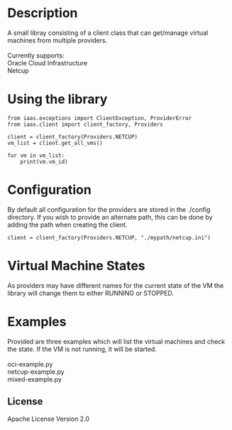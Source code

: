 # Description

A small libray consisting of a client class that can get/manage virtual machines from multiple providers.</br></br>
Currently supports:</br>
Oracle Cloud Infrastructure</br>
Netcup

# Using the library

````
from iaas.exceptions import ClientException, ProviderError
from iaas.client import client_factory, Providers

client = client_factory(Providers.NETCUP)
vm_list = client.get_all_vms()

for vm in vm_list:
    print(vm.vm_id)
````

# Configuration
By default all configuration for the providers are stored in the ./config directory. If you wish to provide an alternate path, this can be done by adding the path when creating the client.

````
client = client_factory(Providers.NETCUP, "./mypath/netcup.ini")
````

# Virtual Machine States
As providers may have different names for the current state of the VM the library will change them to either RUNNING or STOPPED.

# Examples
Provided are three examples which will list the virtual machines and check the state. If the VM is not running, it will be started.</br></br>
oci-example.py</br>
netcup-example.py</br>
mixed-example.py</br>




## License
Apache License Version 2.0